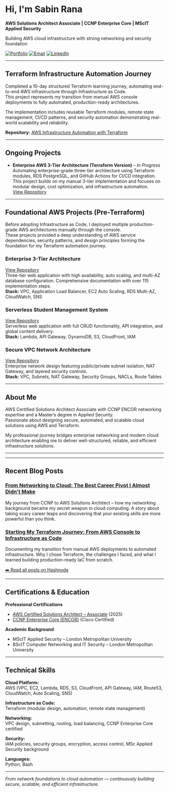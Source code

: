 # Hi, I'm Sabin Rana

**AWS Solutions Architect Associate | CCNP Enterprise Core | MScIT Applied Security**

Building AWS cloud infrastructure with strong networking and security foundation

[![Portfolio](https://img.shields.io/badge/🌐_Portfolio_Website-4285F4?style=flat)](https://sabin-rana.github.io/sabinrana-portfolio/)
[![Email](https://img.shields.io/badge/Email_Me-contactsabinrana@gmail.com-D14836?style=flat)](mailto:contactsabinrana@gmail.com)
[![LinkedIn](https://img.shields.io/badge/Connect_LinkedIn-0077B5?style=flat&logo=linkedin)](https://linkedin.com/in/sabin-rana-377729153/)


---

## Terraform Infrastructure Automation Journey

Completed a 10-day structured Terraform learning journey, automating end-to-end AWS infrastructure through Infrastructure as Code.  
This project represents my transition from manual AWS console deployments to fully automated, production-ready architectures.  

The implementation includes reusable Terraform modules, remote state management, CI/CD patterns, and security automation  demonstrating real-world scalability and reliability.  

**Repository:** [AWS Infrastructure Automation with Terraform](https://github.com/Sabin-Rana/terraform-learning-journey)

---

## Ongoing Projects

- **Enterprise AWS 3-Tier Architecture (Terraform Version)** – *In Progress*  
  Automating enterprise-grade three-tier architecture using Terraform modules, RDS PostgreSQL, and GitHub Actions for CI/CD integration.  
  This project builds on my manual 3-tier implementation and focuses on modular design, cost optimization, and infrastructure automation.  
  [View Repository](https://github.com/Sabin-Rana/enterprise-aws-3tier-architecture)

---

## Foundational AWS Projects (Pre-Terraform)

Before adopting Infrastructure as Code, I deployed multiple production-grade AWS architectures manually through the console.  
These projects provided a deep understanding of AWS service dependencies, security patterns, and design principles forming the foundation for my Terraform automation journey.

### Enterprise 3-Tier Architecture
[View Repository](https://github.com/Sabin-Rana/aws-3tier-architecture)  
Three-tier web application with high availability, auto scaling, and multi-AZ database configuration. Comprehensive documentation with over 115 implementation steps.  
**Stack:** VPC, Application Load Balancer, EC2 Auto Scaling, RDS Multi-AZ, CloudWatch, SNS

### Serverless Student Management System
[View Repository](https://github.com/Sabin-Rana/aws-serverless-architecture-showcase)  
Serverless web application with full CRUD functionality, API integration, and global content delivery.  
**Stack:** Lambda, API Gateway, DynamoDB, S3, CloudFront, IAM

### Secure VPC Network Architecture
[View Repository](https://github.com/Sabin-Rana/aws-vpc-network-isolation)  
Enterprise network design featuring public/private subnet isolation, NAT Gateway, and layered security controls.  
**Stack:** VPC, Subnets, NAT Gateway, Security Groups, NACLs, Route Tables

---

## About Me

AWS Certified Solutions Architect Associate with CCNP ENCOR networking expertise and a Master’s degree in Applied Security.  
Passionate about designing secure, automated, and scalable cloud solutions using AWS and Terraform.  

My professional journey bridges enterprise networking and modern cloud architecture  enabling me to deliver well-structured, reliable, and efficient infrastructure solutions.

---

---

## Recent Blog Posts

### [From Networking to Cloud: The Best Career Pivot I Almost Didn't Make](https://sabin-codeops.hashnode.dev/from-networking-to-cloud-the-best-career-pivot-i-almost-didnt-make)
My journey from CCNP to AWS Solutions Architect – how my networking background became my secret weapon in cloud computing. A story about taking scary career leaps and discovering that your existing skills are more powerful than you think.

### [Starting My Terraform Journey: From AWS Console to Infrastructure as Code](https://sabin-codeops.hashnode.dev/starting-my-terraform-journey-from-aws-console-to-infrastructure-as-code)
Documenting my transition from manual AWS deployments to automated infrastructure. Why I chose Terraform, the challenges I faced, and what I learned building production-ready IaC from scratch.

[➡️ Read all posts on Hashnode](https://sabin-codeops.hashnode.dev/)

---

## Certifications & Education

**Professional Certifications**
- [AWS Certified Solutions Architect – Associate](https://www.credly.com/badges/080be029-2747-438f-82cc-5f403008e2fa) (2025)
- [CCNP Enterprise Core (ENCOR)](https://www.credly.com/badges/53ed66cb-6195-44cb-b101-768afd501330) (Cisco Certified)

**Academic Background**
- MScIT Applied Security – London Metropolitan University  
- BScIT Computer Networking and IT Security – London Metropolitan University

---

## Technical Skills

**Cloud Platform:**  
AWS (VPC, EC2, Lambda, RDS, S3, CloudFront, API Gateway, IAM, Route53, CloudWatch, Auto Scaling, SNS)

**Infrastructure as Code:**  
Terraform (modular design, automation, remote state management)

**Networking:**  
VPC design, subnetting, routing, load balancing, CCNP Enterprise Core certified

**Security:**  
IAM policies, security groups, encryption, access control, MSc Applied Security background

**Languages:**  
Python, Bash

---

*From network foundations to cloud automation — continuously building secure, scalable, and efficient infrastructure.*
